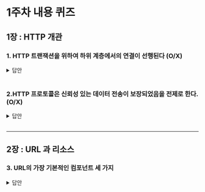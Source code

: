 # 1주차 내용 퀴즈

## 1장 : HTTP 개관

### 1. HTTP 트랜잭션을 위하여 하위 계층에서의 연결이 선행된다 (O/X)

<details>
<summary>답안</summary>
<div markdown="1">

O, HTTP 는 애플리케이션 계층에서 동작. 즉 최상위 계층이므로 아래 계층의 연결이 선행된다.

</div>
</details>

<br>

### 2.HTTP 프로토콜은 신뢰성 있는 데이터 전송이 보장되었음을 전제로 한다. (O/X)

<details>
<summary>답안</summary>
<div markdown="1">

O, HTTP는 TCP/IP 위에서 동작한다. 따라서 이 기능은 모두 보장되어있음을 전제로 한다.

- 보너스 문제 : HTTP 프로토콜 자체에서 전송과 네트워크 관련한 기능을 제공한다. (o/x)

</div>
</details>

 <br>

---

## 2장 : URL 과 리소스

### 3. URL의 가장 기본적인 컴포넌트 세 가지

<details>
<summary>답안</summary>
<div markdown="1">

스킴, 호스트 서버 위치, 리소스 위치

</div>
</details>

